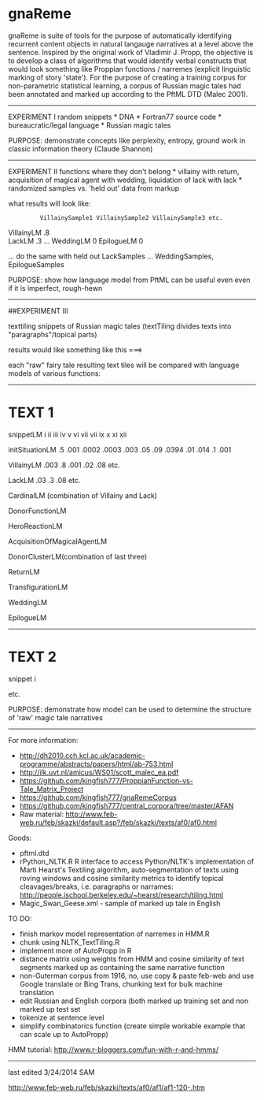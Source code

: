 gnaReme
=======

gnaReme is suite of tools for the purpose of automatically identifying recurrent content objects in natural langauge narratives at a level above the sentence. Inspired by the original work of Vladimir J. Propp, the objective is to develop a class of algorithms that would identify verbal constructs that would look something like Proppian functions / narremes (explicit linguistic marking of story 'state'). For the purpose of creating a training corpus for non-parametric statistical learning, a corpus of Russian magic tales had been annotated and marked up according to the PftML DTD (Malec 2001). 

-------------------------------------------------------------------
EXPERIMENT I
 random snippets
      * DNA
      * Fortran77 source code
      * bureaucratic/legal  language
      * Russian magic tales

 PURPOSE: demonstrate concepts like perplexity, entropy, ground work in
               classic information theory (Claude Shannon)

-------------------------------------------------------------------
 EXPERIMENT II
 functions where they don't belong
      * villainy with return, acquisition of magical agent with wedding, liquidation of lack with lack
      * randomized samples vs. 'held out' data from markup

  what results will look like:

             VillainySample1 VillainySample2 VillainySample3 etc.
 VillainyLM     .8         
 LackLM         .3
 ...
 WeddingLM   0
 EpilogueLM   0

  ... do the same with held out LackSamples ... WeddingSamples, EpilogueSamples         

 PURPOSE: show how language model from PftML can be useful even
               even if it is imperfect, rough-hewn

--------------------------------------------------------------------------
##EXPERIMENT III

 texttiling snippets of Russian magic tales (textTiling divides texts into "paragraphs"/topical parts)

results would like something like this ===>

 each "raw" fairy tale resulting text tiles will be compared with language models of various functions:
 
-------------- 
# TEXT 1
 
snippetLM         i     ii      iii     iv        v      vi     vii     vii     ix     x     xi      xii

initSituationLM .5  .001 .0002  .0003 .003 .05    .09   .0394  .01 .014 .1  .001

VillainyLM       .003 .8   .001   .02    .08   etc.

LackLM           .03   .3   .08 etc.

CardinalLM (combination of Villainy and Lack)

DonorFunctionLM

HeroReactionLM

AcquisitionOfMagicalAgentLM

DonorClusterLM(combination of last three)

ReturnLM

TransfigurationLM

WeddingLM

EpilogueLM


---------------
# TEXT 2

snippet   i

etc.

 PURPOSE: demonstrate how model can be used to determine the structure
                   of 'raw' magic tale narratives

-----------------------------------------------------------------------


For more information: 
* http://dh2010.cch.kcl.ac.uk/academic-programme/abstracts/papers/html/ab-753.html
* http://ilk.uvt.nl/amicus/WS01/scott_malec_ea.pdf
* https://github.com/kingfish777/ProppianFunction-vs-Tale_Matrix_Project
* https://github.com/kingfish777/gnaRemeCorpus
* https://github.com/kingfish777/central_corpora/tree/master/AFAN
* Raw material: http://www.feb-web.ru/feb/skazki/default.asp?/feb/skazki/texts/af0/af0.html


Goods: 
 * pftml.dtd
 * rPython_NLTK.R R interface to access Python/NLTK's implementation of Marti Hearst's Textiling algorithm, auto-segmentation of texts using roving windows and cosine similarity metrics to identify topical cleavages/breaks, i.e. paragraphs or narrames: http://people.ischool.berkeley.edu/~hearst/research/tiling.html
 * Magic_Swan_Geese.xml - sample of marked up tale in English
 

TO DO:
 * finish markov model representation of narremes in HMM.R
 * chunk using NLTK_TextTiling.R
 * implement more of AutoPropp in R
 * distance matrix using weights from HMM and cosine similarity of text segments marked up as containing the same narrative function
 * non-Guterman corpus from 1916, no, use copy & paste feb-web and use Google translate or Bing Trans, chunking text for bulk machine translation
 * edit Russian and English corpora (both marked up training set and non marked up test set
 * tokenize at sentence level
 * simplify combinatorics function (create simple workable example that can scale up to AutoPropp)
 
HMM tutorial: http://www.r-bloggers.com/fun-with-r-and-hmms/

--------------
last edited 3/24/2014 SAM


http://www.feb-web.ru/feb/skazki/texts/af0/af1/af1-120-.htm
